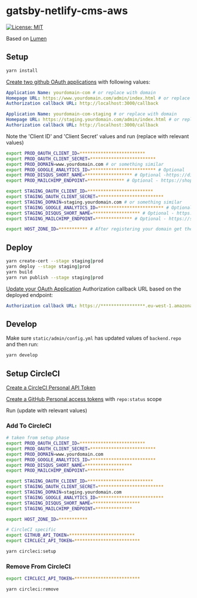 # gatsby-netlify-cms-aws

[![License: MIT](https://img.shields.io/badge/License-MIT-yellow.svg)](https://opensource.org/licenses/MIT)

Based on [Lumen](https://github.com/alxshelepenok/gatsby-starter-lumen)

## Setup

```bash
yarn install
```

[Create two github OAuth applications](https://github.com/settings/applications/new) with following values:

```yaml
Application Name: yourdomain-com # or replace with domain
Homepage URL: https://www.yourdomain.com/admin/index.html # or replace netlify cms admin page
Authorization callback URL: http://localhost:3000/callback

Application Name: yourdomain-com-staging # or replace with domain
Homepage URL: https://staging.yourdomain.com/admin/index.html # or replace netlify cms admin page
Authorization callback URL: http://localhost:3000/callback
```

Note the 'Client ID' and 'Client Secret' values and run (replace with relevant values)

```bash
export PROD_OAUTH_CLIENT_ID=*************************
export PROD_OAUTH_CLIENT_SECRET=*************************
export PROD_DOMAIN=www.yourdomain.com # or something similar
export PROD_GOOGLE_ANALYTICS_ID=************************* # Optional
export PROD_DISQUS_SHORT_NAME=****************** # Optional -https://disqus.com/
export PROD_MAILCHIMP_ENDPOINT=************** # Optional - https://shopify.barrelny.com/where-do-i-find-the-mailchimp-signup-url/

export STAGING_OAUTH_CLIENT_ID=*************************
export STAGING_OAUTH_CLIENT_SECRET=*************************
export STAGING_DOMAIN=staging.yourdomain.com # or something similar
export STAGING_GOOGLE_ANALYTICS_ID=************************* # Optional
export STAGING_DISQUS_SHORT_NAME=****************** # Optional - https://disqus.com/
export STAGING_MAILCHIMP_ENDPOINT=************** # Optional - https://shopify.barrelny.com/where-do-i-find-the-mailchimp-signup-url/

export HOST_ZONE_ID=*********** # After registering your domain get the host zone id from https://console.aws.amazon.com/route53/home#hosted-zones:
```

## Deploy

```bash
yarn create-cert --stage staging|prod
yarn deploy --stage staging|prod
yarn build
yarn run publish --stage staging|prod
```

[Update your OAuth Application](https://github.com/settings/developers) Authorization callback URL based on the deployed endpoint:

```yaml
Authorization callback URL: https://*****************.eu-west-1.amazonaws.com/***/callback
```

## Develop

Make sure `static/admin/config.yml` has updated values of `backend.repo` and then run:

```bash
yarn develop
```

## Setup CircleCI

[Create a CircleCI Personal API Token](https://circleci.com/account/api)

[Create a GitHub Personal access tokens](https://github.com/settings/tokens/new) with `repo:status` scope

Run (update with relevant values)

### Add To CircleCI

```bash
# taken from setup phase
export PROD_OAUTH_CLIENT_ID=*************************
export PROD_OAUTH_CLIENT_SECRET=*************************
export PROD_DOMAIN=www.yourdomain.com
export PROD_GOOGLE_ANALYTICS_ID=*************************
export PROD_DISQUS_SHORT_NAME=******************
export PROD_MAILCHIMP_ENDPOINT=**************

export STAGING_OAUTH_CLIENT_ID=*************************
export STAGING_OAUTH_CLIENT_SECRET=*************************
export STAGING_DOMAIN=staging.yourdomain.com
export STAGING_GOOGLE_ANALYTICS_ID=*************************
export STAGING_DISQUS_SHORT_NAME=******************
export STAGING_MAILCHIMP_ENDPOINT=**************

export HOST_ZONE_ID=***********

# CircleCI specific
export GITHUB_API_TOKEN=*************************
export CIRCLECI_API_TOKEN=*************************

yarn circleci:setup
```

### Remove From CircleCI

```bash
export CIRCLECI_API_TOKEN=*************************

yarn circleci:remove
```
